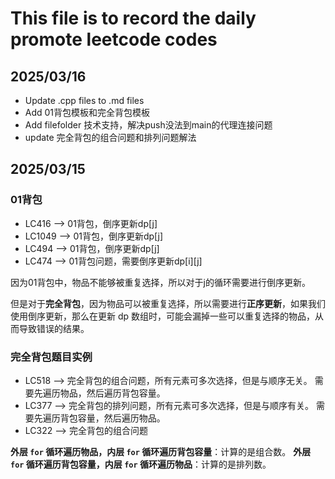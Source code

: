 # This file is to record the daily promote leetcode codes

## 2025/03/16

- Update .cpp files to .md files
- Add 01背包模板和完全背包模板
- Add filefolder 技术支持，解决push没法到main的代理连接问题
- update 完全背包的组合问题和排列问题解法

## 2025/03/15

### 01背包

- LC416 --> 01背包，倒序更新dp[j]
- LC1049 --> 01背包，倒序更新dp[j]
- LC494 --> 01背包，倒序更新dp[j]
- LC474 --> 01背包问题，需要倒序更新dp[i][j]

因为01背包中，物品不能够被重复选择，所以对于j的循环需要进行倒序更新。

但是对于**完全背包**，因为物品可以被重复选择，所以需要进行**正序更新**，如果我们使用倒序更新，那么在更新 dp 数组时，可能会漏掉一些可以重复选择的物品，从而导致错误的结果。

### 完全背包题目实例

- LC518 --> 完全背包的组合问题，所有元素可多次选择，但是与顺序无关。 需要先遍历物品，然后遍历背包容量。
- LC377 --> 完全背包的排列问题，所有元素可多次选择，但是与顺序有关。 需要先遍历背包容量，然后遍历物品。
- LC322 --> 完全背包的组合问题

**外层 `for` 循环遍历物品，内层 `for` 循环遍历背包容量**：计算的是组合数。
**外层 `for` 循环遍历背包容量，内层 `for` 循环遍历物品**：计算的是排列数。